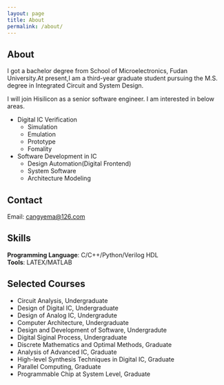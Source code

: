 ```yaml
---
layout: page
title: About
permalink: /about/
---
```

## About
I got a bachelor degree from School of Microelectronics, Fudan University.At present,I am a third-year graduate student pursuing the M.S. degree in Integrated Circuit and System Design. 

I will join Hisilicon as a senior software engineer. I am interested in below areas.
* Digital IC Verification
   - Simulation
   - Emulation 
   - Prototype 
   - Fomality
* Software Development in IC
   - Design Automation(Digital Frontend)
   - System Software
   - Architecture Modeling
   
## Contact
   Email: cangyema@126.com

## Skills
   **Programming Language**: C/C++/Python/Verilog HDL<br>
   **Tools**: LATEX/MATLAB<br>
   
## Selected Courses 
* Circuit Analysis, Undergraduate
* Design of Digital IC, Undergraduate
* Design of Analog IC, Undergradute
* Computer Architecture, Undergraduate
* Design and Development of Software, Undergradute
* Digital Siginal Process, Undergraduate
* Discrete Mathematics and Optimal Methods, Graduate
* Analysis of Advanced IC, Graduate
* High-level Synthesis Techniques in Digital IC, Graduate
* Parallel Computing, Graduate
* Programmable Chip at System Level, Graduate
